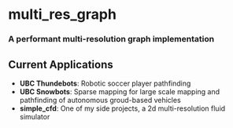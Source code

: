# multi_res_graph
### A performant multi-resolution graph implementation
## Current Applications
- **UBC Thundebots**: Robotic soccer player pathfinding
- **UBC Snowbots**: Sparse mapping for large scale mapping and pathfinding of autonomous groud-based vehicles
- **simple_cfd**: One of my side projects, a 2d multi-resolution fluid simulator
